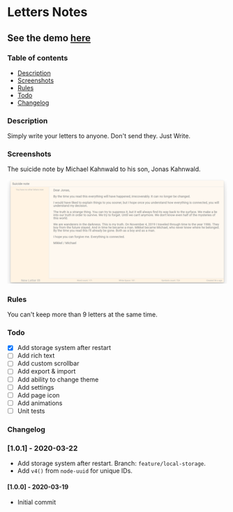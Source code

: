 # Letters Notes
## See the demo [here](https://obergodmar.github.io/letters-notes/)

### Table of contents
  - [Description](#description)
  - [Screenshots](#screenshots)
  - [Rules](#rules)
  - [Todo](#todo)
  - [Changelog](#changelog)


### Description
Simply write your letters to anyone. Don't send they. Just Write.

### Screenshots

The suicide note by Michael Kahnwald to his son, Jonas Kahnwald.

![Note](screenshots/image.png)

### Rules

You can't keep more than 9 letters at the same time.

### Todo
- [x] Add storage system after restart
- [ ] Add rich text
- [ ] Add custom scrollbar
- [ ] Add export & import
- [ ] Add ability to change theme
- [ ] Add settings
- [ ] Add page icon
- [ ] Add animations
- [ ] Unit tests

### Changelog

### [1.0.1] - 2020-03-22
- Add storage system after restart. Branch: `feature/local-storage`.
- Add `v4()` from `node-uuid` for unique IDs. 

#### [1.0.0] - 2020-03-19
- Initial commit

